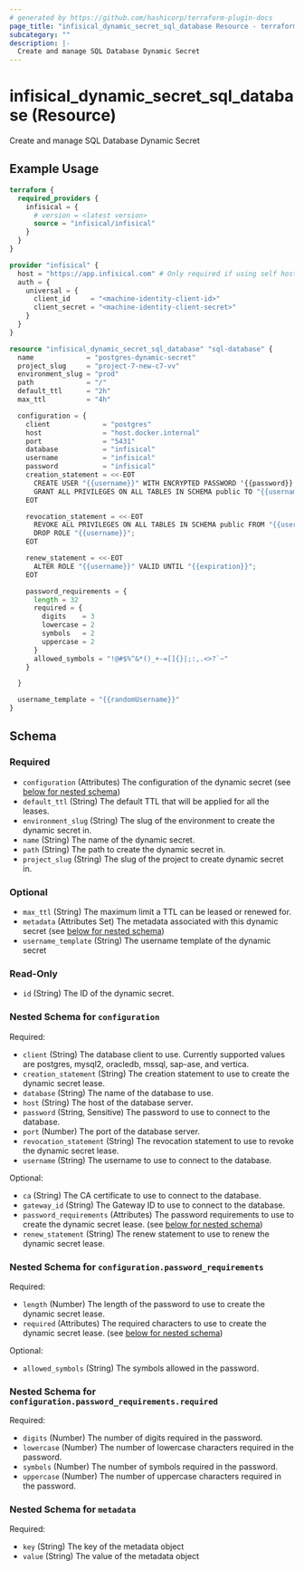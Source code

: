 ```yaml
---
# generated by https://github.com/hashicorp/terraform-plugin-docs
page_title: "infisical_dynamic_secret_sql_database Resource - terraform-provider-infisical"
subcategory: ""
description: |-
  Create and manage SQL Database Dynamic Secret
---
```


# infisical_dynamic_secret_sql_database (Resource)

Create and manage SQL Database Dynamic Secret

## Example Usage

```terraform
terraform {
  required_providers {
    infisical = {
      # version = <latest version>
      source = "infisical/infisical"
    }
  }
}

provider "infisical" {
  host = "https://app.infisical.com" # Only required if using self hosted instance of Infisical, default is https://app.infisical.com
  auth = {
    universal = {
      client_id     = "<machine-identity-client-id>"
      client_secret = "<machine-identity-client-secret>"
    }
  }
}

resource "infisical_dynamic_secret_sql_database" "sql-database" {
  name             = "postgres-dynamic-secret"
  project_slug     = "project-7-new-c7-vv"
  environment_slug = "prod"
  path             = "/"
  default_ttl      = "2h"
  max_ttl          = "4h"

  configuration = {
    client             = "postgres"
    host               = "host.docker.internal"
    port               = "5431"
    database           = "infisical"
    username           = "infisical"
    password           = "infisical"
    creation_statement = <<-EOT
      CREATE USER "{{username}}" WITH ENCRYPTED PASSWORD '{{password}}' VALID UNTIL '{{expiration}}';
      GRANT ALL PRIVILEGES ON ALL TABLES IN SCHEMA public TO "{{username}}";
    EOT

    revocation_statement = <<-EOT
      REVOKE ALL PRIVILEGES ON ALL TABLES IN SCHEMA public FROM "{{username}}";
      DROP ROLE "{{username}}";
    EOT

    renew_statement = <<-EOT
      ALTER ROLE "{{username}}" VALID UNTIL "{{expiration}}";
    EOT

    password_requirements = {
      length = 32
      required = {
        digits    = 3
        lowercase = 2
        symbols   = 2
        uppercase = 2
      }
      allowed_symbols = "!@#$%^&*()_+-=[]{}|;:,.<>?`~"
    }

  }

  username_template = "{{randomUsername}}"
}
```

<!-- schema generated by tfplugindocs -->
## Schema

### Required

- `configuration` (Attributes) The configuration of the dynamic secret (see [below for nested schema](#nestedatt--configuration))
- `default_ttl` (String) The default TTL that will be applied for all the leases.
- `environment_slug` (String) The slug of the environment to create the dynamic secret in.
- `name` (String) The name of the dynamic secret.
- `path` (String) The path to create the dynamic secret in.
- `project_slug` (String) The slug of the project to create dynamic secret in.

### Optional

- `max_ttl` (String) The maximum limit a TTL can be leased or renewed for.
- `metadata` (Attributes Set) The metadata associated with this dynamic secret (see [below for nested schema](#nestedatt--metadata))
- `username_template` (String) The username template of the dynamic secret

### Read-Only

- `id` (String) The ID of the dynamic secret.

<a id="nestedatt--configuration"></a>
### Nested Schema for `configuration`

Required:

- `client` (String) The database client to use. Currently supported values are postgres, mysql2, oracledb, mssql, sap-ase, and vertica.
- `creation_statement` (String) The creation statement to use to create the dynamic secret lease.
- `database` (String) The name of the database to use.
- `host` (String) The host of the database server.
- `password` (String, Sensitive) The password to use to connect to the database.
- `port` (Number) The port of the database server.
- `revocation_statement` (String) The revocation statement to use to revoke the dynamic secret lease.
- `username` (String) The username to use to connect to the database.

Optional:

- `ca` (String) The CA certificate to use to connect to the database.
- `gateway_id` (String) The Gateway ID to use to connect to the database.
- `password_requirements` (Attributes) The password requirements to use to create the dynamic secret lease. (see [below for nested schema](#nestedatt--configuration--password_requirements))
- `renew_statement` (String) The renew statement to use to renew the dynamic secret lease.

<a id="nestedatt--configuration--password_requirements"></a>
### Nested Schema for `configuration.password_requirements`

Required:

- `length` (Number) The length of the password to use to create the dynamic secret lease.
- `required` (Attributes) The required characters to use to create the dynamic secret lease. (see [below for nested schema](#nestedatt--configuration--password_requirements--required))

Optional:

- `allowed_symbols` (String) The symbols allowed in the password.

<a id="nestedatt--configuration--password_requirements--required"></a>
### Nested Schema for `configuration.password_requirements.required`

Required:

- `digits` (Number) The number of digits required in the password.
- `lowercase` (Number) The number of lowercase characters required in the password.
- `symbols` (Number) The number of symbols required in the password.
- `uppercase` (Number) The number of uppercase characters required in the password.




<a id="nestedatt--metadata"></a>
### Nested Schema for `metadata`

Required:

- `key` (String) The key of the metadata object
- `value` (String) The value of the metadata object
